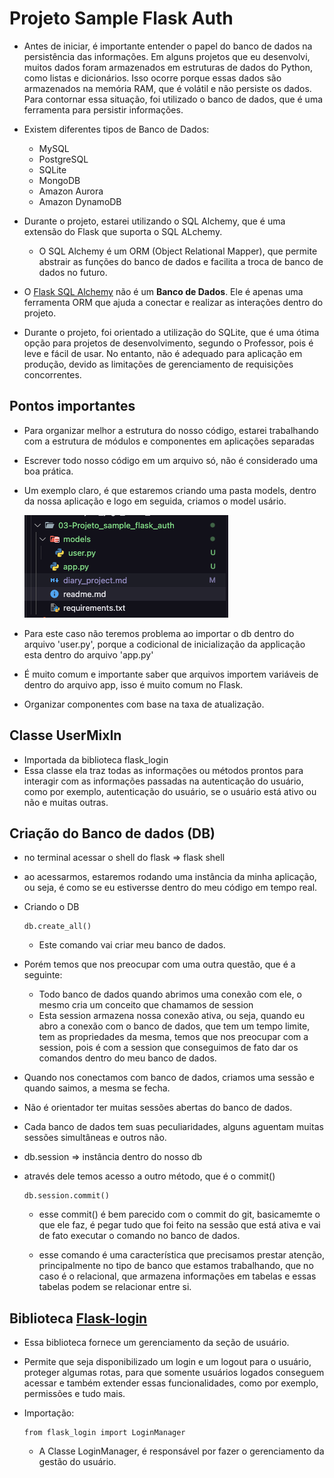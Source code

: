 # Projeto Sample Flask Auth

- Antes de iniciar, é importante entender o papel do banco de dados na persistência das informações. Em alguns projetos que eu desenvolvi, muitos dados foram armazenados em estruturas de dados do Python, como listas e dicionários. Isso ocorre porque essas dados são armazenados na memória RAM, que é volátil e não persiste os dados. Para contornar essa situação, foi utilizado o banco de dados, que é uma ferramenta para persistir informações.

- Existem diferentes tipos de Banco de Dados:
  - MySQL
  - PostgreSQL
  - SQLite
  - MongoDB
  - Amazon Aurora
  - Amazon DynamoDB

- Durante o projeto, estarei utilizando o SQL Alchemy, que é uma extensão do Flask que suporta o SQL ALchemy.
  - O SQL Alchemy é um ORM (Object Relational Mapper), que permite abstrair as funções do banco de dados e facilita a troca de banco de dados no futuro.

- O [Flask SQL Alchemy](https://flask-sqlalchemy.palletsprojects.com/en/3.1.x/) não é um **Banco de Dados**. Ele é apenas uma ferramenta ORM que ajuda a conectar e realizar as interações dentro do projeto.

- Durante o projeto, foi orientado a utilização do SQLite, que é uma ótima opção para projetos de desenvolvimento, segundo o Professor, pois é leve e fácil de usar. No entanto, não é adequado para aplicação em produção, devido as limitações de gerenciamento de requisições concorrentes.

## Pontos importantes

- Para organizar melhor a estrutura do nosso código, estarei trabalhando com a estrutura de módulos e componentes em aplicações separadas
- Escrever todo nosso código em um arquivo só, não é considerado uma boa prática.
- Um exemplo claro, é que estaremos criando uma pasta models, dentro da nossa aplicação e logo em seguida, criamos o model usário.

  ![](./assets/repository_models_user.png)

- Para este caso não teremos problema ao importar o db dentro do arquivo 'user.py', porque a codicional de inicialização da applicação esta dentro do arquivo 'app.py'
- É muito comum e importante saber que arquivos importem variáveis de dentro do arquivo app, isso é muito comum no Flask.
- Organizar componentes com base na taxa de atualização.

## Classe UserMixIn

- Importada da biblioteca flask_login
- Essa classe ela traz todas as informações ou métodos prontos para interagir com as informações passadas na autenticação do usuário, como por exemplo, autenticação do usuário, se o usuário está ativo ou não e muitas outras.

## Criação do Banco de dados (DB)

- no terminal acessar o shell do flask => flask shell
- ao acessarmos, estaremos rodando uma instância da minha aplicação, ou seja, é como se eu estiversse dentro do meu código em tempo real.
- Criando o DB
    >
      db.create_all()

  - Este comando vai criar meu banco de dados.

- Porém temos que nos preocupar com uma outra questão, que é a seguinte:
  - Todo banco de dados quando abrimos uma conexão com ele, o mesmo cria um conceito que chamamos de session
  - Esta session armazena nossa conexão ativa, ou seja, quando eu abro a conexão com o banco de dados, que tem um tempo limite, tem as propriedades da mesma, temos que nos preocupar com a session, pois é com a session que conseguimos de fato dar os comandos dentro do meu banco de dados.

- Quando nos conectamos com banco de dados, criamos uma sessão e quando saimos, a mesma se fecha.
- Não é orientador ter muitas sessões abertas do banco de dados.
- Cada banco de dados tem suas peculiaridades, alguns aguentam muitas sessões simultâneas e outros não.
- db.session => instância dentro do nosso db
- através dele temos acesso a outro método, que é o commit()
    >
      db.session.commit()

  - esse commit() é bem parecido com o commit do git, basicamemte o que ele faz, é pegar tudo que foi feito na sessão que está ativa e vai de fato executar o comando no banco de dados.

  - esse comando é uma característica que precisamos prestar atenção, principalmente no tipo de banco que estamos trabalhando, que no caso é o relacional, que armazena informações em tabelas e essas tabelas podem se relacionar entre si.

## Biblioteca [Flask-login](https://flask-login.readthedocs.io/en/latest/)

- Essa biblioteca fornece um gerenciamento da seção de usuário.
- Permite que seja disponibilizado um login e um logout para o usuário, proteger algumas rotas, para que somente usuários logados conseguem acessar e também extender essas funcionalidades, como por exemplo, permissões e tudo mais.

- Importação:
    >
      from flask_login import LoginManager

  - A Classe LoginManager, é responsável por fazer o gerenciamento da gestão do usuário.
  